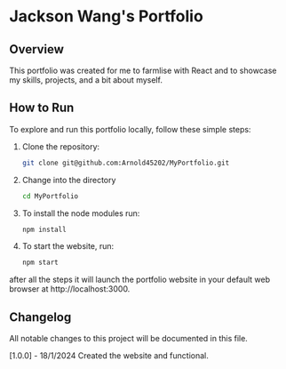 # Jackson Wang's Portfolio
## Overview

This portfolio was created for me to farmlise with React and to showcase my skills, projects, and a bit about myself.

## How to Run

To explore and run this portfolio locally, follow these simple steps:

1. Clone the repository:

   ```bash
   git clone git@github.com:Arnold45202/MyPortfolio.git
2. Change into the directory 
   
   ```bash
   cd MyPortfolio
3. To install the node modules run:

   ```bash
   npm install

4. To start the website, run:

   ```bash
   npm start

after all the steps it will launch the portfolio website in your default web browser at http://localhost:3000.

   
## Changelog

All notable changes to this project will be documented in this file.

[1.0.0] - 18/1/2024
Created the website and functional.

